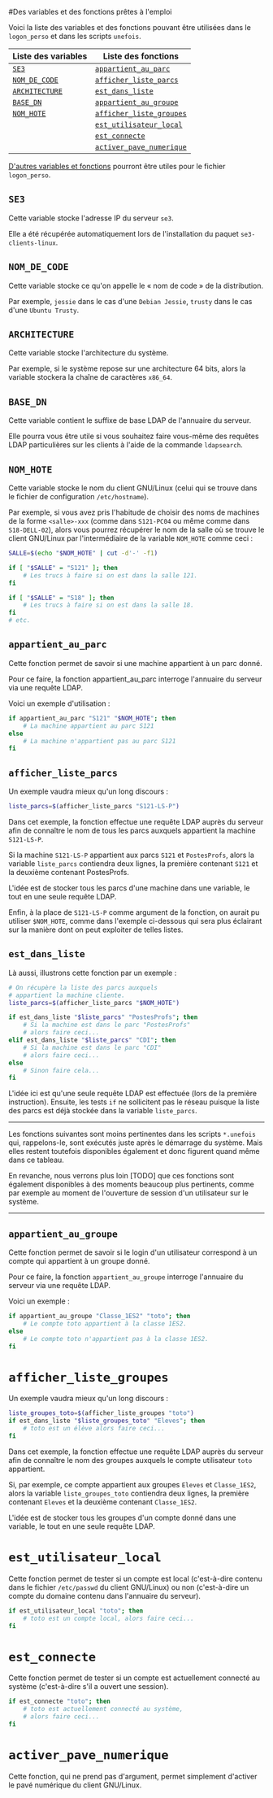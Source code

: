 #Des variables et des fonctions prêtes à l'emploi

Voici la liste des variables et des fonctions pouvant être utilisées dans le `logon_perso` et dans les scripts `unefois`.

 **Liste des variables**           | **Liste des fonctions**
-----------------------------------|-------------------------------------------------------
  [`SE3`](#se3)                    |  [`appartient_au_parc`](#appartient_au_parc)
  [`NOM_DE_CODE`](#nom_de_code)    |  [`afficher_liste_parcs`](#afficher_liste_parcs)
  [`ARCHITECTURE`](#architecture)  |  [`est_dans_liste`](#est_dans_liste)
  [`BASE_DN`](#base_dn)            |  [`appartient_au_groupe`](#appartient_au_groupe)
  [`NOM_HOTE`](#nom_hote)          |  [`afficher_liste_groupes`](#afficher_liste_groupes)
                                   |  [`est_utilisateur_local`](#est_utilisateur_local)
                                   |  [`est_connecte`](#est_connecte)
                                   |  [`activer_pave_numerique`](#activer_pave_numerique)

[D'autres variables et fonctions](variables_fonctions_logon.md) pourront être utiles pour le fichier `logon_perso`.


## `SE3`

Cette variable stocke l'adresse IP du serveur `se3`.

Elle a été récupérée automatiquement lors de l'installation du paquet `se3-clients-linux`.


## `NOM_DE_CODE`

Cette variable stocke ce qu'on appelle le « nom de code » de la distribution.

Par exemple, `jessie` dans le cas d'une `Debian Jessie`, `trusty` dans le cas d'une `Ubuntu Trusty`.


## `ARCHITECTURE`

Cette variable stocke l'architecture du système.

Par exemple, si le système repose sur une architecture 64 bits, alors la variable stockera la chaîne de caractères `x86_64`.


## `BASE_DN`

Cette variable contient le suffixe de base LDAP de l'annuaire du serveur.

Elle pourra vous être utile si vous souhaitez faire vous-même des requêtes LDAP particulières sur les clients à l'aide de la commande `ldapsearch`.


## `NOM_HOTE`

Cette variable stocke le nom du client GNU/Linux (celui qui se trouve dans le fichier de configuration `/etc/hostname`).

Par exemple, si vous avez pris l'habitude de choisir des noms de machines de la forme `<salle>-xxx` (comme dans `S121-PC04` ou même comme dans `S18-DELL-02`), alors vous pourrez récupérer le nom de la salle où se trouve le client GNU/Linux par l'intermédiaire de la variable `NOM_HOTE` comme ceci :
```sh
SALLE=$(echo "$NOM_HOTE" | cut -d'-' -f1)

if [ "$SALLE" = "S121" ]; then
    # Les trucs à faire si on est dans la salle 121.
fi

if [ "$SALLE" = "S18" ]; then
    # Les trucs à faire si on est dans la salle 18.
fi
# etc.
```


## `appartient_au_parc`

Cette fonction permet de savoir si une machine appartient à un parc donné.

Pour ce faire, la fonction appartient_au_parc interroge l'annuaire du serveur via une requête LDAP.

Voici un exemple d'utilisation :
```sh
if appartient_au_parc "S121" "$NOM_HOTE"; then
    # La machine appartient au parc S121
else
    # La machine n'appartient pas au parc S121
fi
```


## `afficher_liste_parcs`

Un exemple vaudra mieux qu'un long discours :
```sh
liste_parcs=$(afficher_liste_parcs "S121-LS-P")
```

Dans cet exemple, la fonction effectue une requête LDAP auprès du serveur afin de connaître le nom de tous les parcs auxquels appartient la machine `S121-LS-P`.

Si la machine `S121-LS-P` appartient aux parcs `S121` et `PostesProfs`, alors la variable `liste_parcs` contiendra deux lignes, la première contenant `S121` et la deuxième contenant PostesProfs.

L'idée est de stocker tous les parcs d'une machine dans une variable, le tout en une seule requête LDAP.

Enfin, à la place de `S121-LS-P` comme argument de la fonction, on aurait pu utiliser `$NOM_HOTE`, comme dans l'exemple ci-dessous qui sera plus éclairant sur la manière dont on peut exploiter de telles listes.


## `est_dans_liste`

Là aussi, illustrons cette fonction par un exemple :
```sh
# On récupère la liste des parcs auxquels
# appartient la machine cliente.
liste_parcs=$(afficher_liste_parcs "$NOM_HOTE")

if est_dans_liste "$liste_parcs" "PostesProfs"; then
    # Si la machine est dans le parc "PostesProfs"
    # alors faire ceci...
elif est_dans_liste "$liste_parcs" "CDI"; then
    # Si la machine est dans le parc "CDI"
    # alors faire ceci...
else
    # Sinon faire cela...
fi
```

L'idée ici est qu'une seule requête LDAP est effectuée (lors de la première instruction). Ensuite, les tests `if` ne sollicitent pas le réseau puisque la liste des parcs est déjà stockée dans la variable `liste_parcs`.


----

Les fonctions suivantes sont moins pertinentes dans les scripts `*.unefois` qui, rappelons-le, sont exécutés juste après le démarrage du système. Mais elles restent toutefois disponibles également et donc figurent quand même dans ce tableau.

En revanche, nous verrons plus loin [TODO] que ces fonctions sont également disponibles à des moments beaucoup plus pertinents, comme par exemple au moment de l'ouverture de session d'un utilisateur sur le système.

----


## `appartient_au_groupe`

Cette fonction permet de savoir si le login d'un utilisateur correspond à un compte qui appartient à un groupe donné.

Pour ce faire, la fonction `appartient_au_groupe` interroge l'annuaire du serveur via une requête LDAP.

Voici un exemple :
```sh
if appartient_au_groupe "Classe_1ES2" "toto"; then
    # Le compte toto appartient à la classe 1ES2.
else
    # Le compte toto n'appartient pas à la classe 1ES2.
fi
```


# `afficher_liste_groupes`

Un exemple vaudra mieux qu'un long discours :
```sh
liste_groupes_toto=$(afficher_liste_groupes "toto")
if est_dans_liste "$liste_groupes_toto" "Eleves"; then
    # toto est un élève alors faire ceci...
fi
```

Dans cet exemple, la fonction effectue une requête LDAP auprès du serveur afin de connaître le nom des groupes auxquels le compte utilisateur `toto` appartient.

Si, par exemple, ce compte appartient aux groupes `Eleves` et `Classe_1ES2`, alors la variable `liste_groupes_toto` contiendra deux lignes, la première contenant `Eleves` et la deuxième contenant `Classe_1ES2`.

L'idée est de stocker tous les groupes d'un compte donné dans une variable, le tout en une seule requête LDAP.


# `est_utilisateur_local`

Cette fonction permet de tester si un compte est local (c'est-à-dire contenu dans le fichier `/etc/passwd` du client GNU/Linux) ou non (c'est-à-dire un compte du domaine contenu dans l'annuaire du serveur).

```sh
if est_utilisateur_local "toto"; then
    # toto est un compte local, alors faire ceci...
fi
```

# `est_connecte`

Cette fonction permet de tester si un compte est actuellement connecté au système (c'est-à-dire s'il a ouvert une session).

```sh
if est_connecte "toto"; then
    # toto est actuellement connecté au système,
    # alors faire ceci...
fi
```

# `activer_pave_numerique`

Cette fonction, qui ne prend pas d'argument, permet simplement d'activer le pavé numérique du client GNU/Linux.

